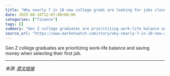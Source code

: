 ```yaml
---
title: "Why nearly 7 in 10 new college grads are looking for jobs close to family"
date: 2025-08-16T12:07:00+08:00
categories: ["finance"]
tags: []
summary: "Gen Z college graduates are prioritizing work-life balance and saving money when selecting their first job."
source_url: "https://www.marketwatch.com/story/why-nearly-7-in-10-new-college-grads-are-looking-for-jobs-close-to-family-405316fd?mod=mw_rss_topstories"
---
```


Gen Z college graduates are prioritizing work-life balance and saving money when selecting their first job.

---

*来源: [原文链接](https://www.marketwatch.com/story/why-nearly-7-in-10-new-college-grads-are-looking-for-jobs-close-to-family-405316fd?mod=mw_rss_topstories)*
